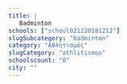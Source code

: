 ```yaml
---
title: |
   Badminton
schools: ["school021220181212"]
slugSubcategory: "badminton"
category: "Αθλητισμός"
slugCategory: "athlitismos"
schoolscount: "0"
city: ""
---
```


